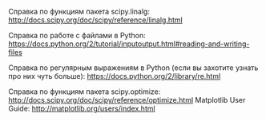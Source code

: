 Справка по функциям пакета scipy.linalg: http://docs.scipy.org/doc/scipy/reference/linalg.html

Справка по работе с файлами в Python: https://docs.python.org/2/tutorial/inputoutput.html#reading-and-writing-files

Справка по регулярным выражениям в Python (если вы захотите узнать про них чуть больше): https://docs.python.org/2/library/re.html

Справка по функциям пакета scipy.optimize: http://docs.scipy.org/doc/scipy/reference/optimize.html
Matplotlib User Guide: http://matplotlib.org/users/index.html